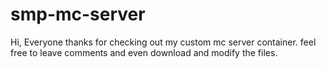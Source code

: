 # smp-mc-server

Hi, Everyone thanks for checking out my custom mc server container. feel free to leave comments and even download and modify the files.
